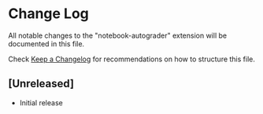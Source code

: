 # Change Log

All notable changes to the "notebook-autograder" extension will be documented in this file.

Check [Keep a Changelog](http://keepachangelog.com/) for recommendations on how to structure this file.

## [Unreleased]

- Initial release